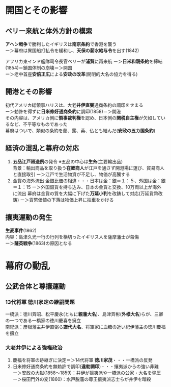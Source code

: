 # 開国とその影響
## ペリー来航と体外方針の模索
**アヘン戦争**で勝利したイギリスは**南京条約**で香港を襲う  
 ー＞幕府は異国船打払令を緩和し、**天保の薪水給与令**を出す(1842)

アフリカ東インド艦隊司令長官ペリーが**浦賀**に再来航
 ー＞**日米和親条約**を締結(1854)＝鎖国体制の崩壊＝＞開国  
 ー＞老中首座**安倍正広**による**安政の改革**(開明的大名の協力を得る)  

## 開港とその影響
初代アメリカ総領事ハリスは、大老**井伊直弼**通商条約の調印をせまる  
ー＞勅許を得ずに**日米修好通商条約**に調印(1858)＝＞開港  
その内容は、アメリカ側に**領事裁判権**を認め、日本側の**関税自主権**が欠如しているなど、不平等なものであった  
幕府はついで、類似の条約を蘭、露、英、仏とも結んだ(**安政の五カ国条約**)

## 経済の混乱と幕府の対応
1. **五品江戸廻送例**の発令 ※五品の中心は**生糸**(主要輸出品)  
背景：輸出商品を取り扱う**在郷商人**が江戸を通さず開港場に運び、貿易商人と直接取引
ー＞江戸で生活物資が不足し、物価が高騰する
2. 金貨の海外流出
金銀比価の相違・・・日本は金：銀＝１：５、外国は金：銀＝１：15
ー＞外国銀貨を持ち込み、日本の金貨と交換、10万両以上が海外に流出
幕府は金貨の質を大幅に下げた**万延小判**を改鋳して対応(万延貨幣改鋳)
ー＞貨幣価値の下落は物価上昇に拍車をかける

## 攘夷運動の発生
**生麦事件**(1862)  
内容：島津久光一行の行列を横切ったイギリス人を薩摩藩士が殺傷  
ー＞**薩英戦争**(1863)の原因となる

# 幕府の動乱
## 公武合体と尊攘運動
### 13代将軍 徳川家定の継嗣問題
一橋派：徳川斉昭、松平慶永(ともに**親藩大名**)、島津斉彬(**外様大名**)らが、三卿の一つである一橋家の徳川慶喜を擁立  
南紀派：彦根藩主井伊直弼ら**譜代大名**、将軍家に血糖の近い紀伊藩主の徳川慶福を擁立

### 大老井伊による強権政治
1. 慶福を将軍の跡継ぎに決定＝＞14代将軍 **徳川家茂**・・・一橋派の反発
2. 日米修好通商条約を無勅許で調印(**違勅調印**)・・・攘夷派からの強い非難  
ー＞安政の大獄(1858〜1859)：井伊が攘夷派や一橋派の公家・大名を弾圧
ー＞桜田門外の変(1860)：水戸脱藩の尊王攘夷派志士らが井伊を暗殺
